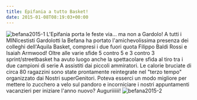 ```yaml
---
title: Epifania a tutto Basket!
date: 2015-01-08T08:19:03+00:00
---
```

![befana2015-1](http://www.basketgardolo.it/wp-content/uploads/2015/01/befana2015-1-225x300.jpg) L'Epifania porta le feste via… ma non a Gardolo! A tutti i MINIcestisti Gardolotti la Befana ha portato l'amichevolissima presenza dei colleghi dell'Aquila Basket, compresi i due fuori quota Filippo Baldi Rossi e Isaiah Armwood! Oltre alle varie sfide 5 contro 5 e 3 contro 3 sprint/streetbasket ha avuto luogo anche la spettacolare sfida al tiro tra i due campioni di serie A assistiti dai piccoli ammiratori. Le calorie bruciate di circa 80 ragazzini sono state prontamente reintegrate nel "terzo tempo" organizzato dai Nostri superGenitori. Poteva esserci un modo migliore per mettere lo zucchero a velo sul pandoro e incorniciare i nostri appuntamenti vacanzieri per iniziare l'anno nuovo? Auguriiiiii! ![befana2015-2](http://www.basketgardolo.it/wp-content/uploads/2015/01/befana2015-2.jpg)